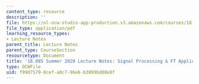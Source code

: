 ```yaml
---
content_type: resource
description: ''
file: https://ol-ocw-studio-app-production.s3.amazonaws.com/courses/18-085-computational-science-and-engineering-i-summer-2020/f99d75798cefa8c796e6b3899bd88e8f_MIT18_085Summer20_lec_MC.pdf
file_type: application/pdf
learning_resource_types:
- Lecture Notes
parent_title: Lecture Notes
parent_type: CourseSection
resourcetype: Document
title: '18.085 Summer 2020 Lecture Notes: Signal Processing & FT Application'
type: OCWFile
uid: f99d7579-8cef-a8c7-96e6-b3899bd88e8f
---
```

